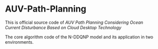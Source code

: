 # AUV-Path-Planning

This is official source code of *AUV Path Planning Considering Ocean Current Disturbance Based on Cloud Desktop Technology*

The core algorithm code of the N-DDQNP model and its application in two environments.
